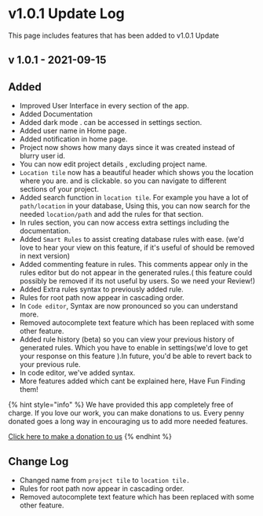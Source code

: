 # v1.0.1 Update Log

This page includes features that has been added to v1.0.1 Update

## v 1.0.1 - 2021-09-15

## Added

* Improved User Interface in every section of the app.
* Added Documentation
* Added dark mode . can be accessed in settings section.
* Added user name in Home page.
* Added notification in home page.
* Project now shows how many days since it was created instead of blurry user id.
* You can now edit project details , excluding project name.
* `Location tile` now has a beautiful  header which shows you the location where you are. and is clickable. so you can navigate to different sections of your project.
* Added search function in `location tile`. For example you have a lot of `path/location` in your database, Using this, you can now search for the needed `location/path` and add the rules for that section.
* In rules section, you can now access extra settings including the documentation.
* Added `Smart Rules` to assist creating database rules with ease. \(we'd love to hear your view on this feature, if it's useful of should be removed in next version\)
* Added commenting feature in rules. This comments appear only in the rules editor but do not appear in the generated rules.\( this feature could possibly be removed if its not useful by users. So we need your Review!\)
* Added Extra rules syntax to previously added rule.
* Rules for root path now appear in cascading order.
* In `Code editor`, Syntax are now pronounced so you can understand more.
* Removed autocomplete text feature which has been replaced with some other feature.
* Added rule history \(beta\) so you can view your previous history of generated rules. Which you have to enable in settings\(we'd love to get your response on this feature \).In future, you'd be able to revert back to your previous rule.
* In code editor, we've added syntax. 
* More features added which cant be explained here, Have Fun Finding them!

{% hint style="info" %}
We have provided this app completely free of charge. If you love our work, you can make donations to us. Every penny donated goes a long way in encouraging us to add more needed features.

[C](https://flutterwave.com/pay/prodevstudioxryv)[lick here to make a donation to us](https://flutterwave.com/pay/prodevstudioxryv)
{% endhint %}

## Change Log

* Changed name from `project tile` to `location tile.`
* Rules for root path now appear in cascading order.
* Removed autocomplete text feature which has been replaced with some other feature.

